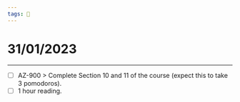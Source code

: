 ```yaml
---
tags: 📆
---
```


# 31/01/2023
---

- [ ] AZ-900 > Complete Section 10 and 11 of the course (expect this to take 3 pomodoros).
- [ ] 1 hour reading.